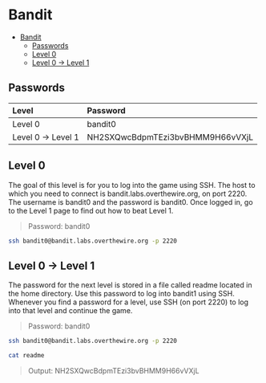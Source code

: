 # Bandit

<!-- TOC -->

- [Bandit](#bandit)
    - [Passwords](#passwords)
    - [Level 0](#level-0)
    - [Level 0 → Level 1](#level-0-%E2%86%92-level-1)

<!-- /TOC -->

## Passwords

| Level             | Password                         |
| :---------------- | :------------------------------- |
| Level 0           | bandit0                          |
| Level 0 → Level 1 | NH2SXQwcBdpmTEzi3bvBHMM9H66vVXjL |


## Level 0

The goal of this level is for you to log into the game using SSH. The host to which you need to connect is bandit.labs.overthewire.org, on port 2220. The username is bandit0 and the password is bandit0. Once logged in, go to the Level 1 page to find out how to beat Level 1.

> Password: bandit0

```sh
ssh bandit0@bandit.labs.overthewire.org -p 2220
```

## Level 0 → Level 1

The password for the next level is stored in a file called readme located in the home directory. Use this password to log into bandit1 using SSH. Whenever you find a password for a level, use SSH (on port 2220) to log into that level and continue the game.

> Password: bandit0

```sh
ssh bandit0@bandit.labs.overthewire.org -p 2220
```

```sh
cat readme
```

> Output: NH2SXQwcBdpmTEzi3bvBHMM9H66vVXjL
